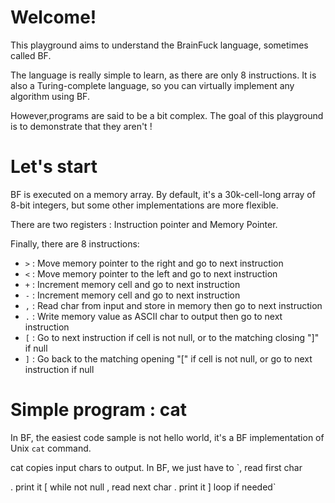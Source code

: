 # Welcome!

This playground aims to understand the BrainFuck language, sometimes called BF.

The language is really simple to learn, as there are only 8 instructions. It is also a Turing-complete language, so you can virtually implement any algorithm using BF.

However,programs are said to be a bit complex. The goal of this playground is to demonstrate that they aren't !

# Let's start

BF is executed on a memory array. By default, it's a 30k-cell-long array of 8-bit integers, but some other implementations are more flexible.

There are two registers : Instruction pointer and Memory Pointer.

Finally, there are 8 instructions:
* `>` : Move memory pointer to the right and go to next instruction
* `<` : Move memory pointer to the left and go to next instruction
* `+` : Increment memory cell and go to next instruction
* `-` : Increment memory cell and go to next instruction
* `,` : Read char from input and store in memory then go to next instruction
* `.` : Write memory value as ASCII char to output then go to next instruction
* `[` : Go to next instruction if cell is not null, or to the matching closing "]" if null
* `]` : Go back to the matching opening "[" if cell is not null, or go to next instruction if null

# Simple program : cat

In BF, the easiest code sample is not hello world, it's a BF implementation of Unix `cat` command.

cat copies input chars to output. In BF, we just have to
`,       read first char

.       print it
[       while not null
   ,    read next char
   .    print it
]       loop if needed`
